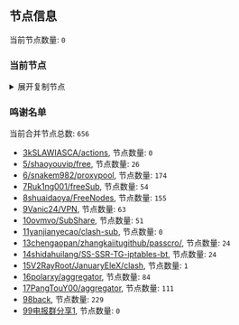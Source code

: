 
## 节点信息
当前节点数量: `0`
### 当前节点
<details>
  <summary>展开复制节点</summary>

    

</details>

### 鸣谢名单
当前合并节点总数: `656`
- [3kSLAWIASCA/actions](https://github.com/kSLAWIASCA/actions), 节点数量: `0`
- [5/shaoyouvip/free](https://github.com/shaoyouvip/free), 节点数量: `26`
- [6/snakem982/proxypool](https://github.com/snakem982/proxypool), 节点数量: `174`
- [7Ruk1ng001/freeSub](https://github.com/Ruk1ng001/freeSub), 节点数量: `54`
- [8shuaidaoya/FreeNodes](https://github.com/shuaidaoya/FreeNodes), 节点数量: `155`
- [9Vanic24/VPN](https://github.com/Vanic24/VPN), 节点数量: `63`
- [10ovmvo/SubShare](https://github.com/ovmvo/SubShare), 节点数量: `51`
- [11yanjianyecao/clash-sub](https://github.com/yanjianyecao/clash-sub), 节点数量: `0`
- [13chengaopan/zhangkaiitugithub/passcro/](https://github.com/zhangkaiitugithub/passcro/), 节点数量: `24`
- [14shidahuilang/SS-SSR-TG-iptables-bt](https://github.com/shidahuilang/SS-SSR-TG-iptables-bt), 节点数量: `24`
- [15V2RayRoot/JanuaryEleX/clash](https://github.com/JanuaryEleX/clash), 节点数量: `1`
- [16polarxy/aggregator](https://github.com/polarxy/aggregator), 节点数量: `84`
- [17PangTouY00/aggregator](https://github.com/xnic888/aggregator), 节点数量: `111`
- [98back](https://github.com/firefoxmmx2/v2rayshare_subcription), 节点数量: `229`
- [99电报群分享1](https://github.com/cdddbc/getAirport), 节点数量: `0`


